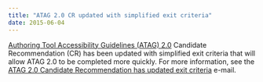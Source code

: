 ```yaml
---
title: "ATAG 2.0 CR updated with simplified exit criteria"
date: 2015-06-04
---
```

<p><a href="http://www.w3.org/TR/ATAG20/">Authoring Tool Accessibility Guidelines (ATAG) 2.0</a> Candidate Recommendation (CR) has been updated with simplified exit criteria that will allow ATAG 2.0 to be completed more quickly. For more information, see the <a href="https://lists.w3.org/Archives/Public/w3c-wai-ig/2015AprJun/0184.html">ATAG 2.0 Candidate Recommendation has updated exit criteria</a> e-mail.</p>